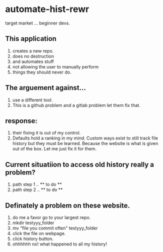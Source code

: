 # automate-hist-rewr
target market ... beginner devs. 

## This application 
1) creates a new repo. 
2) does no destruction 
3) and automates stuff 
4) not allowing the user to manually perform
5) things they should never do.


## The arguement against... 
1) use a different tool.
2) This is a github problem and a gitlab problem let them fix that.

## response: 
1) their fixing it is out of my control. 
2) Defaults hold a ranking in my mind. Custom ways exist to still track file history but they must be learned. Because the website is what is given out of the box. Let me just fix it for them. 

## Current situatiion to access old history really a problem?
1) path step 1 .. ** to do **
2) path step 2 .. ** to do **

## Definately a problem on these website.
1) do me a favor go to your largest repo. 
2) mkdir testyyy_folder
3) mv "file you commit often" testyyy_folder
4) click the file on webpage.
5) click history button.
6) ohhhhhh no! what happened to all my history!
